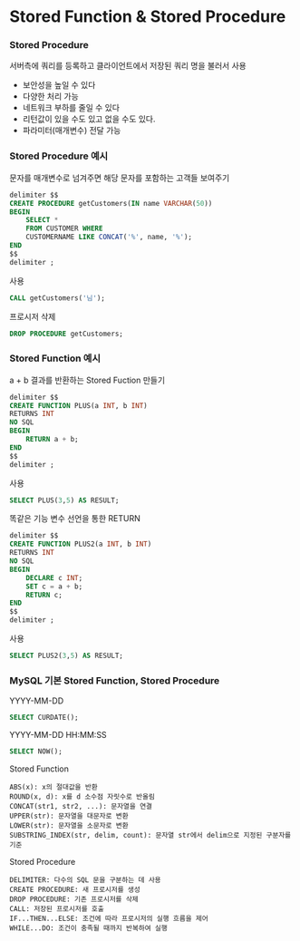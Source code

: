 # Stored Function & Stored Procedure

### Stored Procedure

서버측에 쿼리를 등록하고 클라이언트에서 저장된 쿼리 명을 불러서 사용
- 보안성을 높일 수 있다
- 다양한 처리 가능
- 네트워크 부하를 줄일 수 있다
- 리턴값이 있을 수도 있고 없을 수도 있다. 
- 파라미터(매개변수) 전달 가능 

### Stored Procedure 예시

문자를 매개변수로 넘겨주면 해당 문자를 포함하는 고객들 보여주기  
```sql
delimiter $$
CREATE PROCEDURE getCustomers(IN name VARCHAR(50))
BEGIN
	SELECT * 
    FROM CUSTOMER WHERE 
    CUSTOMERNAME LIKE CONCAT('%', name, '%');
END
$$
delimiter ;
```

사용
```sql
CALL getCustomers('님');
```

프로시저 삭제
```sql
DROP PROCEDURE getCustomers;
```

### Stored Function 예시

a + b 결과를 반환하는 Stored Fuction 만들기 
```sql
delimiter $$
CREATE FUNCTION PLUS(a INT, b INT)
RETURNS INT
NO SQL
BEGIN
	RETURN a + b;
END
$$
delimiter ;
```
사용
```sql
SELECT PLUS(3,5) AS RESULT;
```

똑같은 기능 변수 선언을 통한 RETURN
```sql
delimiter $$
CREATE FUNCTION PLUS2(a INT, b INT)
RETURNS INT
NO SQL
BEGIN
	DECLARE c INT;
    SET c = a + b;
	RETURN c;
END
$$
delimiter ;
```

사용
```sql
SELECT PLUS2(3,5) AS RESULT;
```

### MySQL 기본 Stored Function, Stored Procedure

YYYY-MM-DD
```sql
SELECT CURDATE();
```

YYYY-MM-DD HH:MM:SS
```sql
SELECT NOW();
```

Stored Function
```TEXT
ABS(x): x의 절대값을 반환
ROUND(x, d): x를 d 소수점 자릿수로 반올림
CONCAT(str1, str2, ...): 문자열을 연결
UPPER(str): 문자열을 대문자로 변환
LOWER(str): 문자열을 소문자로 변환
SUBSTRING_INDEX(str, delim, count): 문자열 str에서 delim으로 지정된 구분자를 기준
```

Stored Procedure
```text
DELIMITER: 다수의 SQL 문을 구분하는 데 사용
CREATE PROCEDURE: 새 프로시저를 생성
DROP PROCEDURE: 기존 프로시저를 삭제
CALL: 저장된 프로시저를 호출
IF...THEN...ELSE: 조건에 따라 프로시저의 실행 흐름을 제어
WHILE...DO: 조건이 충족될 때까지 반복하여 실행
```
